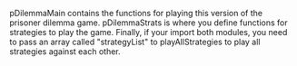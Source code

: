 pDilemmaMain contains the functions for playing this version of the prisoner dilemma game. pDilemmaStrats is where you define functions for strategies to play the game. Finally, if your import both modules, you need to pass an array called "strategyList" to playAllStrategies to play all strategies against each other.
